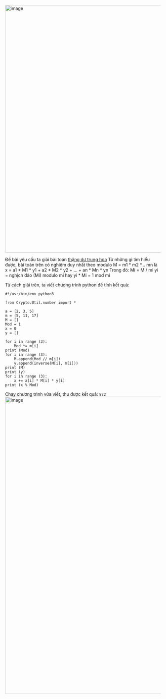 <img width="799" alt="image" src="https://github.com/Vanmaxohp/EHC_Challenge_CryptoHack/assets/90485791/54a589f6-a302-48aa-a49a-2257e86ceaa7">

Đề bài yêu cầu ta giải bài toán [thặng dư trung hoa](https://vi.wikipedia.org/wiki/Định_lý_số_dư_Trung_Quốc)
Từ những gì tìm hiểu được, bài toán trên có nghiệm duy nhất theo modulo M = m1 * m2 *... mn
là x = a1 * M1 * y1 + a2 * M2 * y2 + ... + an * Mn * yn
Trong đó:
Mi = M / mi
yi = nghịch đảo (Mi) modulo mi  hay  yi * Mi = 1 mod mi

Từ cách giải trên, ta viết chương trình python để tính kết quả:
```
#!/usr/bin/env python3

from Crypto.Util.number import *

a = [2, 3, 5]
m = [5, 11, 17]
M = []
Mod = 1
x = 0
y = []

for i in range (3):
	Mod *= m[i]
print (Mod)
for i in range (3):
	M.append(Mod // m[i])
	y.append(inverse(M[i], m[i]))
print (M)
print (y)
for i in range (3):
	x += a[i] * M[i] * y[i]
print (x % Mod)
```
Chạy chương trình vừa viết, thu được kết quả: `872`
<img width="960" alt="image" src="https://github.com/Vanmaxohp/EHC_Challenge_CryptoHack/assets/90485791/7892f005-4745-41a4-b0d2-78e89867fc33">

